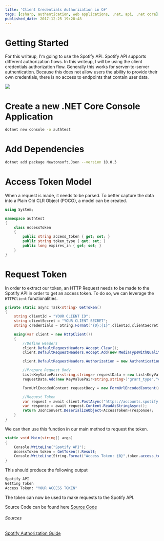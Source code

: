 ```yaml
---
title: 'Client Credentials Authorization in C#'
tags: [csharp, authentication, web applications, .net, api, .net core]
published_date: 2017-12-25 19:28:48
---
```



# Getting Started

For this writeup, I'm going to use the Spotify API. Spotify API supports different authorization flows. In this writeup, I will be using the client credentials authorization flow. Generally this works for server-to-server authentication. Because this does not allow users the ability to provide their own credentials, there is no access to endpoints that contain user data.

![](/images/client-credentials-authentication-csharp/clientcredentialsflowdiagram.png)

# Create a new .NET Core Console Application

```bash
dotnet new console -o authtest
```

# Add Dependencies

```bash
dotnet add package Newtonsoft.Json --version 10.0.3
```

# Access Token Model

When a request is made, it needs to be parsed. To better capture the data into a Plain Old CLR Object (POCO), a model can be created.

```csharp
using System;

namespace authtest
{
    class AccessToken
    {
        public string access_token { get; set; }
        public string token_type { get; set; }
        public long expires_in { get; set; }
    }
}
```

# Request Token

In order to extract our token, an HTTP Request needs to be made to the Spotify API in order to get an access token. To do so, we can leverage the `HTTPClient` functionalities.

```csharp
private static async Task<string> GetToken()
{
    string clientId = "YOUR CLIENT ID";
    string clientSecret = "YOUR CLIENT SECRET";
    string credentials = String.Format("{0}:{1}",clientId,clientSecret);

    using(var client = new HttpClient())
    {
        //Define Headers
        client.DefaultRequestHeaders.Accept.Clear();
        client.DefaultRequestHeaders.Accept.Add(new MediaTypeWithQualityHeaderValue("application/json"));

        client.DefaultRequestHeaders.Authorization = new AuthenticationHeaderValue("Basic",Convert.ToBase64String(Encoding.UTF8.GetBytes(credentials)));

        //Prepare Request Body
        List<KeyValuePair<string,string>> requestData = new List<KeyValuePair<string,string>>();
        requestData.Add(new KeyValuePair<string,string>("grant_type","client_credentials"));

        FormUrlEncodedContent requestBody = new FormUrlEncodedContent(requestData);

        //Request Token
        var request = await client.PostAsync("https://accounts.spotify.com/api/token",requestBody);
        var response = await request.Content.ReadAsStringAsync();
        return JsonConvert.DeserializeObject<AccessToken>(response);   
    }
}
```


We can then use this function in our main method to request the token.

```csharp
static void Main(string[] args)
{
    Console.WriteLine("Spotify API");
    AccessToken token = GetToken().Result;
    Console.WriteLine(String.Format("Access Token: {0}",token.access_token));
}
```

This should produce the following output

```bash
Spotify API
Getting Token
Access Token: "YOUR ACCESS TOKEN"
```

The token can now be used to make requests to the Spotify API.

Source Code can be found here [Source Code](https://gist.github.com/lqdev/5e82a5c856fcf0818e0b5e002deb0c28)

###### Sources
[Spotify Authorization Guide](https://developer.spotify.com/web-api/authorization-guide/#client_credentials_flow)